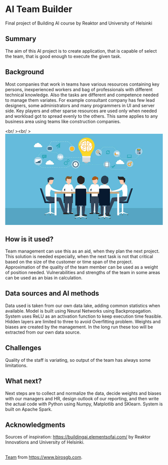 <!-- This markdown describes the final project by Paul Kallio for the Building of AI course,
that is created by Reaktor Innovations and University of Helsinki. -->

# AI Team Builder

Final project of Building AI course by Reaktor and University of Helsinki

## Summary

The aim of this AI project is to create application, that is capable of select the team, that is good enough to execute the given task.

## Background

Most companies that work in teams have various resources containing key persons, inexperienced workers and bag of professionals with different technical knowledge. Also the tasks are different and competence needed to manage them variates. For example consultant company has few lead designers, some administrators and many programmers in UI and server side. Key players and other sparse resources are used only when needed and workload got to spread evenly to the others. This same applies to any business area using teams like construction companies.

<br/ ><br/ >
![Team](https://github.com/paulmkallio/ai_team_builder/blob/main/our_team.jpg)

## How is it used?

Team management can use this as an aid, when they plan the next project. This solution is needed especially, when the next task is not that critical based on the size of the customer or time span of the project. Approximation of the quality of the team member can be used as a weight of position needed. Vulnerabilities and strengths of the team in some areas can be used as an bias in calculation.

## Data sources and AI methods

Data used is taken from our own data lake, adding common statistics when available.
Model is built using Neural Networks using Backpropagation. System uses ReLU as an activation function
to keep execution time feasible. Hidden layers are limited to three to avoid Overfitting problem.
Weights and biases are created by the management.
In the long run these too will be extracted from our own data source.

## Challenges

Quality of the staff is variating, so output of the team has always some limitations.

## What next?

Next steps are to collect and normalize the data, decide weights and biases with our managers and HR,
design outlook of our reporting, and then write the actual code with Python using Numpy, Matplotlib and SKlearn.
System is built on Apache Spark.

## Acknowledgments

Sources of inspiration:
https://buildingai.elementsofai.com/ by Reaktor Innovations and University of Helsinki.

<br> [Team](https://www.birosgb.com/wp-content/uploads/2018/08/our_team.jpg#filelinks) from https://www.birosgb.com.

